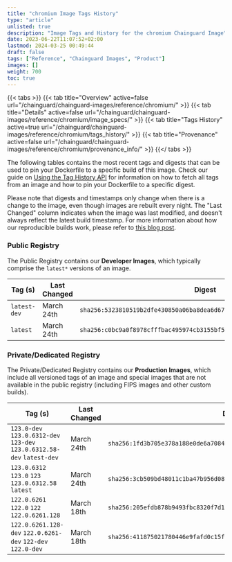 ```yaml
---
title: "chromium Image Tags History"
type: "article"
unlisted: true
description: "Image Tags and History for the chromium Chainguard Image"
date: 2023-06-22T11:07:52+02:00
lastmod: 2024-03-25 00:49:44
draft: false
tags: ["Reference", "Chainguard Images", "Product"]
images: []
weight: 700
toc: true
---
```


{{< tabs >}}
{{< tab title="Overview" active=false url="/chainguard/chainguard-images/reference/chromium/" >}}
{{< tab title="Details" active=false url="/chainguard/chainguard-images/reference/chromium/image_specs/" >}}
{{< tab title="Tags History" active=true url="/chainguard/chainguard-images/reference/chromium/tags_history/" >}}
{{< tab title="Provenance" active=false url="/chainguard/chainguard-images/reference/chromium/provenance_info/" >}}
{{</ tabs >}}

The following tables contains the most recent tags and digests that can be used to pin your Dockerfile to a specific build of this image. Check our guide on [Using the Tag History API](/chainguard/chainguard-images/using-the-tag-history-api/) for information on how to fetch all tags from an image and how to pin your Dockerfile to a specific digest.

Please note that digests and timestamps only change when there is a change to the image, even though images are rebuilt every night. The "Last Changed" column indicates when the image was last modified, and doesn't always reflect the latest build timestamp. For more information about how our reproducible builds work, please refer to [this blog post](https://www.chainguard.dev/unchained/reproducing-chainguards-reproducible-image-builds).

### Public Registry
The Public Registry contains our **Developer Images**, which typically comprise the `latest*` versions of an image.

| Tag (s)       | Last Changed | Digest                                                                    |
|---------------|--------------|---------------------------------------------------------------------------|
|  `latest-dev` | March 24th   | `sha256:5323810519b2dfe430850a06ba8dea6d67490aeac8ec5f840b05af0ce702bee9` |
|  `latest`     | March 24th   | `sha256:c0bc9a0f8978cfffbac495974cb3155bf5afb9fa9559fc26e16e97f95cbca88c` |


### Private/Dedicated Registry
The Private/Dedicated Registry contains our **Production Images**, which include all versioned tags of an image and special images that are not available in the public registry (including FIPS images and other custom builds).

| Tag (s)                                                                  | Last Changed | Digest                                                                    |
|--------------------------------------------------------------------------|--------------|---------------------------------------------------------------------------|
|  `123.0-dev` `123.0.6312-dev` `123-dev` `123.0.6312.58-dev` `latest-dev` | March 24th   | `sha256:1fd3b705e378a188e0de6a70845a31676e162d3f5f80375968e266f85efaa759` |
|  `123.0.6312` `123.0` `123` `123.0.6312.58` `latest`                     | March 24th   | `sha256:3cb509bd48011c1ba47b956d08ed9b5001305a31d4baf96d02e7402b495fbd96` |
|  `122.0.6261` `122.0` `122` `122.0.6261.128`                             | March 18th   | `sha256:205efdb878b9493fbc8320f7d1a882cb93c7513159488189b747d6175f238e9b` |
|  `122.0.6261.128-dev` `122.0.6261-dev` `122-dev` `122.0-dev`             | March 18th   | `sha256:411875021780446e9fafd0c15f4f900ab1f4255d05faad659336df47f3617bbf` |

